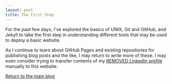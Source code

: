 ```yaml
---
layout: post
title: The First Step
---
```

For the past few days, I've explored the basics of UNIX, Git and GitHub, and Jekyll to take the first step in understanding different tools that may be used to deploy a basic website. 

As I continue to learn about GitHub Pages and existing repositories for publishing blog posts and the like, I may return to write more of these. I may even consider trying to transfer contents of my [REMOVED LinkedIn profile](https://www.youtube.com/watch?v=e2nB_SiliKE#t=5m2s) manually to this website.

[Return to the main blog](https://ngain.github.io/)
